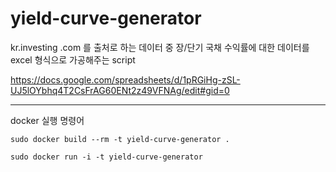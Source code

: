 # yield-curve-generator

kr.investing .com 를 출처로 하는 데이터 중 장/단기 국채 수익률에 대한 데이터를 excel 형식으로 가공해주는 script

https://docs.google.com/spreadsheets/d/1pRGiHg-zSL-UJ5lOYbhq4T2CsFrAG60ENt2z49VFNAg/edit#gid=0

--------

docker 실행 명령어

```sudo docker build --rm -t yield-curve-generator .```

```sudo docker run -i -t yield-curve-generator```
